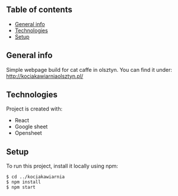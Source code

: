 ## Table of contents
* [General info](#general-info)
* [Technologies](#technologies)
* [Setup](#setup)

## General info
Simple webpage build for cat caffe in olsztyn. You can find it under: http://kociakawiarniaolsztyn.pl/
	
## Technologies
Project is created with:
* React
* Google sheet
* Opensheet
	
## Setup
To run this project, install it locally using npm:

```
$ cd ../kociakawiarnia
$ npm install
$ npm start
```


